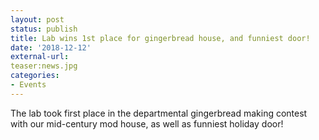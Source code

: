 ```yaml
---
layout: post
status: publish
title: Lab wins 1st place for gingerbread house, and funniest door!
date: '2018-12-12'
external-url:
teaser:news.jpg
categories:
- Events
---
```


The lab took first place in the departmental gingerbread making contest with our mid-century mod house, as well as funniest holiday door!
